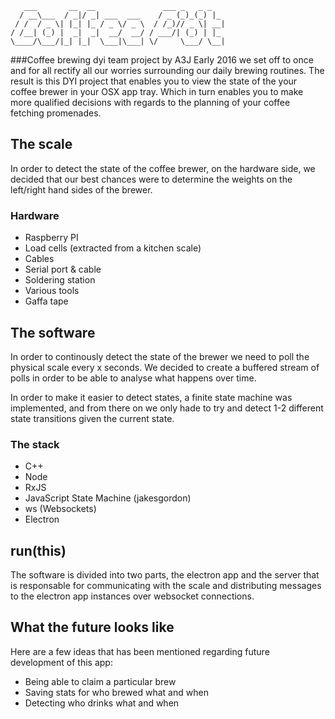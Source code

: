 
	   ___       __  __               ___ _   _ _   
	  / __\___  / _|/ _| ___  ___    / _ (_)_(_) |_
	 / /  / _ \| |_| |_ / _ \/ _ \  / /_)// _ \| __|
	/ /__| (_) |  _|  _|  __/  __/ / ___/| (_) | |_
	\____/\___/|_| |_|  \___|\___| \/     \___/ \__|



###Coffee brewing dyi team project by A3J
Early 2016 we set off to once and for all rectify all our worries surrounding our daily brewing routines. The result is this DYI project that enables you to view the state of the your coffee brewer in your OSX app tray. Which in turn enables you to make more qualified decisions with regards to the planning of your coffee fetching promenades.


## The scale
In order to detect the state of the coffee brewer, on the hardware side, we decided that our best chances were to determine the weights on the left/right hand sides of the brewer.

### Hardware
- Raspberry PI
- Load cells (extracted from a kitchen scale)
- Cables
- Serial port & cable
- Soldering station
- Various tools
- Gaffa tape



## The software
In order to continously detect the state of the brewer we need to poll the physical scale every x seconds. We decided to create a buffered stream of polls in order to be able to analyse what happens over time.

In order to make it easier to detect states, a finite state machine was implemented, and from there on we only hade to try and detect 1-2 different state transitions given the current state.

### The stack
- C++
- Node
- RxJS
- JavaScript State Machine (jakesgordon)
- ws (Websockets)
- Electron

## run(this)
The software is divided into two parts, the electron app and the server that is responsable for communicating with the scale and distributing messages to the electron app instances over websocket connections.

## What the future looks like
Here are a few ideas that has been mentioned regarding future development of this app:

- Being able to claim a particular brew
- Saving stats for who brewed what and when
- Detecting who drinks what and when
